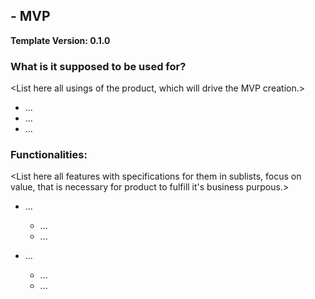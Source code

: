 ## <Project-Name> - MVP
__Template Version: 0.1.0__

### What is it supposed to be used for?

<List here all usings of the product, which will drive the MVP creation.>
- ...
- ...
- ...

### Functionalities:

<List here all features with specifications for them in sublists, focus on value, that is necessary for product to fulfill it's business purpous.>
- ...
	- ...
	- ...


- ...
	- ...
	- ...
